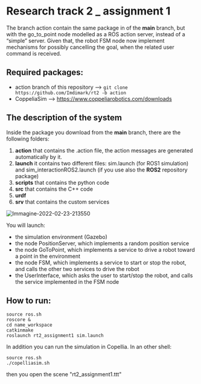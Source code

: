 # Research track 2 _ assignment 1

The branch action contain the same package in of the **main** branch, but with the go_to_point node modelled as
a ROS action server, instead of a “simple” server. 
Given that, the robot FSM node now implement mechanisms for possibly cancelling the goal,
when the related user command is received.

## Required packages:
* action branch of this repository --> ``` git clone https://github.com/Imdimark/rt2 -b action ```
* CoppeliaSim --> https://www.coppeliarobotics.com/downloads

## The description of the system
Inside the package you download from the **main** branch, there are the following folders:
1. **action** that contains the .action file, the action messages are generated automatically by it.
2. **launch** it contains two different files: sim.launch (for ROS1 simulation) and sim_interactionROS2.launch (if you use also the **ROS2** repository package)
3. **scripts** that contains the python code
4. **src** that contains the C++ code
5. **urdf** 
6. **srv** that contains the custom services

![Immagine-2022-02-23-213550](https://user-images.githubusercontent.com/78663960/155404294-9bd9a28f-3349-44f3-9810-2b8b5b29fa8d.jpg)

You will launch:
* the simulation environment (Gazebo)
* the node PositionServer, which implements a random position service
* the node GoToPoint, which implements a service to drive a robot toward a point in the environment
* the node FSM, which implements a service to start or stop the robot, and calls the other two services to drive the robot
* the UserInterface, which asks the user to start/stop the robot, and calls the service implemented in the FSM node



## How to run:

``` 
source ros.sh
roscore &
cd name_workspace
catkinmake
roslaunch rt2_assignment1 sim.launch
```

In addition you can run the simulation in Copellia.
In an other shell:
``` 
source ros.sh
./copelliasim.sh 
```
then you open the scene "rt2_assignment1.ttt"


